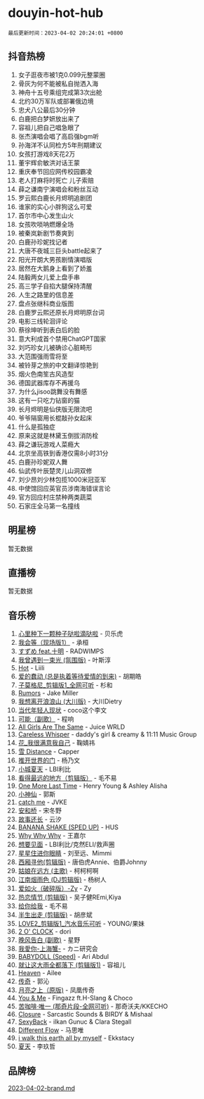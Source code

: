 # douyin-hot-hub

`最后更新时间：2023-04-02 20:24:01 +0800`

## 抖音热榜

1. 女子逛夜市被1克0.099元整蒙圈
1. 骨灰为何不能被私自抛洒入海
1. 神舟十五号乘组完成第3次出舱
1. 北约30万军队或部署俄边境
1. 忠犬八公最后30分钟
1. 白鹿把白梦妍放出来了
1. 容祖儿把自己唱急眼了
1. 张杰演唱会唱了高启强bgm听
1. 孙海洋不认同检方5年刑期建议
1. 女孩打游戏8天花2万
1. 董宇辉俞敏洪对话王蒙
1. 重庆奉节回应网传校园霸凌
1. 老人打麻将时死亡 儿子索赔
1. 薛之谦南宁演唱会和粉丝互动
1. 罗云熙白鹿长月烬明追剧团
1. 谁家的实心小胖狗这么可爱
1. 首尔市中心发生山火
1. 女孩吹唢呐燃爆全场
1. 被秦岚新剧节奏爽到
1. 白鹿孙珍妮找记者
1. 大唐不夜城三巨头battle起来了
1. 阳光开朗大男孩剧情演唱版
1. 居然在大鹅身上看到了娇羞
1. 陆毅两女儿爱上盘手串
1. 高三学子自掐大腿保持清醒
1. 人生之路里的信息差
1. 盘点张继科商业版图
1. 白鹿罗云熙还原长月烬明原台词
1. 电影三线轮洄评论
1. 蔡徐坤听到表白后的脸
1. 意大利成首个禁用ChatGPT国家
1. 刘巧珍女儿被确诊心脏畸形
1. 大范围强雨雪将至
1. 被铃芽之旅的中文翻译惊艳到
1. 烟火色南笙古风造型
1. 德国武器库存不再援乌
1. 为什么jisoo跳舞没有舞感
1. 这有一只吃力钻窗的猫
1. 长月烬明是仙侠版无限流吧
1. 爷爷隔窗用长棍敲孙女起床
1. 什么是孤独症
1. 原来这就是林黛玉倒拔消防栓
1. 薛之谦玩游戏人菜瘾大
1. 北京坐高铁到香港仅需8小时31分
1. 白鹿孙珍妮双人舞
1. 仙武传叶辰楚灵儿山洞双修
1. 刘少昂刘少林包揽1000米冠亚军
1. 中使馆回应英官员涉南海错误言论
1. 官方回应村庄禁种两类蔬菜
1. 石家庄全马第一名撞线

## 明星榜

暂无数据

## 直播榜

暂无数据

## 音乐榜

1. [心里种下一颗种子哒啦滴哒啦]() - 贝乐虎
1. [我会等（现场版1）]() - 承桓
1. [すずめ feat.十明]() - RADWIMPS
1. [我曾遇到一束光 (氛围版)]() - 叶斯淳
1. [Hot](https://sf6-cdn-tos.douyinstatic.com/obj/tos-cn-ve-2774/a63be641febf4335a8996c8a877dee1c) - Liili
1. [爱的蠢动 (总是执着等待爱情的到来)](https://sf3-cdn-tos.douyinstatic.com/obj/tos-cn-ve-2774/osB9AW8xohlGrsNUX9GNAfK4bzdzSxIPVq7gIw) - 胡期皓
1. [子莫格尼_剪辑版1_全网可听](https://sf3-cdn-tos.douyinstatic.com/obj/tos-cn-ve-2774/okgjBiZZDqmeFfACngDQ48okZJ9knBMDtbwo8Q) - 杉和
1. [Rumors](https://sf6-cdn-tos.douyinstatic.com/obj/tos-cn-ve-2774/o81jReDoQBgklaFbYp8Qo44ZAUKfktC4nBFZTy) - Jake Miller
1. [我想离开浪浪山 (大川版)]() - 大川Dietry
1. [当代年轻人现状]() - coco这个李文
1. [可能（副歌）](https://sf6-cdn-tos.douyinstatic.com/obj/tos-cn-ve-2774/cde1731888894259b333569393c2fb51) - 程响
1. [All Girls Are The Same]() - Juice WRLD
1. [Careless Whisper](https://sf3-cdn-tos.douyinstatic.com/obj/tos-cn-ve-2774/21704ef7a1204caeaad8d60c78671a06) - daddy's girl & creamy & 11:11 Music Group
1. [花_我很满意我自己](https://sf3-cdn-tos.douyinstatic.com/obj/tos-cn-ve-2774/o4zXRD9QFb0odJPH21g8DzRfQCsbZd9fOAnXaf) - 鞠婧祎
1. [雪 Distance](https://sf3-cdn-tos.douyinstatic.com/obj/tos-cn-ve-2774/oEC6ofzrsWAXLUBquIhIKiABUGbwVL0QByNUyw) - Capper
1. [推开世界的门]() - 杨乃文
1. [小城夏天]() - LBI利比
1. [看得最远的地方（剪辑版）](https://sf3-cdn-tos.douyinstatic.com/obj/tos-cn-ve-2774/7e3cdc91401846d0a5a08ac34c7105ad) - 毛不易
1. [One More Last Time](https://sf6-cdn-tos.douyinstatic.com/obj/tos-cn-ve-2774/oAzTlo0LUAdCAIhjktsKWcLAEUKmZwGcOoB1fy) - Henry Young & Ashley Alisha
1. [小神仙]() - 郭斯
1. [catch me]() - JVKE
1. [安和桥]() - 宋冬野
1. [故事还长]() - 云汐
1. [BANANA SHAKE (SPED UP)](https://sf6-cdn-tos.douyinstatic.com/obj/tos-cn-ve-2774/oIBd1j8BIJJhtEfZb6UOHOCQAhgtpYA3EPeILz) - HUS
1. [Why Why Why]() - 王嘉尔
1. [想要见面]() - LBI利比/克然ELI/救声圈
1. [星星住进你眼睛]() - 刘至远、Mimmi
1. [西厢寻他(剪辑版)](https://sf6-cdn-tos.douyinstatic.com/obj/tos-cn-ve-2774/oUsAVfAQKlRNxEv5qxvIB8o5qmIWUcXbzJKJhw) - 唐伯虎Annie、伯爵Johnny
1. [姑娘在远方 (主歌)]() - 柯柯柯啊
1. [江南烟雨色 (DJ剪辑版)](https://sf6-cdn-tos.douyinstatic.com/obj/tos-cn-ve-2774/ocle8PKQeJ58Dcq2aAnTAgIqwAz6EFs4HoNCKe) - 杨树人
1. [爱如火（破碎版）-Zy](https://sf3-cdn-tos.douyinstatic.com/obj/tos-cn-ve-2774/oEvtIoMp7zBvFT8ic4fLAsxIrWDwAAp9UBNvvh) - Zy
1. [热恋情节 (剪辑版)]() - 吴子健REmi,Kiya
1. [给你给我]() - 毛不易
1. [半生出走 (剪辑版)]() - 胡彦斌
1. [LOVE2_剪辑版1_汽水音乐可听]() - YOUNG/果妹
1. [2 O' CLOCK](https://sf6-cdn-tos.douyinstatic.com/obj/tos-cn-ve-2774/3565890a419c4ad8aa3481fc03437bcf) - dori
1. [晚风告白 (副歌)]() - 星野
1. [我愛你-上海蟹-](https://sf3-cdn-tos.douyinstatic.com/obj/tos-cn-ve-2774/7cc6d91d8fb54e6194eabea288d60d9f) - カニ研究会
1. [BABYDOLL (Speed)](https://sf6-cdn-tos.douyinstatic.com/obj/tos-cn-ve-2774/f86004ee955c490ab8477e6ba7ca5859) - Ari Abdul
1. [就让这大雨全都落下 (剪辑版1)]() - 容祖儿
1. [Heaven](https://sf3-cdn-tos.douyinstatic.com/obj/tos-cn-ve-2774/oYeNfUaiKKP4umZfAh40h7AP623iAXfHG1F2HQ) - Ailee
1. [传奇]() - 郭沁
1. [月亮之上（原版)]() - 凤凰传奇
1. [You & Me]() - Fingazz ft.H-Slang & Choco
1. [苦咖啡·唯一 (那奇片段-全网可听)]() - 那奇沃夫/KKECHO
1. [Closure](https://sf6-cdn-tos.douyinstatic.com/obj/tos-cn-ve-2774/84f7422b29f94b78a5f3b0386275db35) - Sarcastic Sounds & BIRDY & Mishaal
1. [SexyBack](https://sf3-cdn-tos.douyinstatic.com/obj/tos-cn-ve-2774/198758899dd54359be21c9bf47326c90) - ilkan Gunuc & Clara Stegall
1. [Different Flow]() - 马思唯
1. [i walk this earth all by myself](https://sf3-cdn-tos.douyinstatic.com/obj/tos-cn-ve-2774/c751e38547b548b389ff6e1b9203b1de) - Ekkstacy
1. [夏天]() - 李玖哲

## 品牌榜

[2023-04-02-brand.md](2023-04-02-brand.md)
